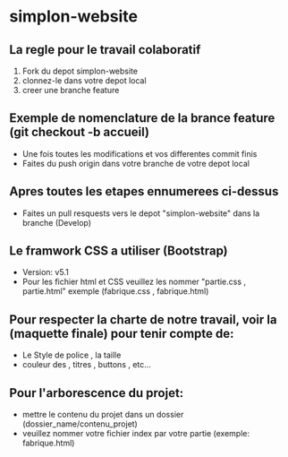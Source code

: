 # simplon-website
## La regle pour le travail colaboratif
1. Fork du depot simplon-website
2. clonnez-le dans votre depot local
3. creer une branche feature
## Exemple de nomenclature de la brance feature (git checkout -b accueil)
- Une fois toutes les modifications et vos differentes commit finis
- Faites du push origin dans votre branche de votre depot local
## Apres toutes les etapes ennumerees ci-dessus
- Faites un pull resquests vers le depot "simplon-website" dans la branche (Develop)

## Le framwork CSS a utiliser (Bootstrap)
- Version: v5.1
- Pour les fichier html et CSS veuillez les nommer "partie.css , partie.html" exemple (fabrique.css , fabrique.html)
## Pour respecter la charte de notre travail, voir la (maquette finale) pour tenir compte de:
- Le Style de police , la taille
- couleur des , titres , buttons , etc...
## Pour l'arborescence du projet:
- mettre le contenu du projet dans un dossier (dossier_name/contenu_projet)
- veuillez nommer votre fichier index par votre partie (exemple: fabrique.html)
